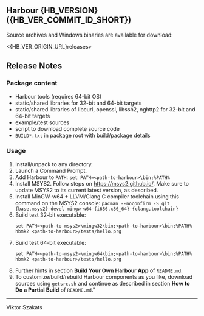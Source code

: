 ## Harbour {HB_VERSION} ({HB_VER_COMMIT_ID_SHORT})

Source archives and Windows binaries are available for download:

  <{HB_VER_ORIGIN_URL}releases>

## Release Notes

### Package content

* Harbour tools (requires 64-bit OS)
* static/shared libraries for 32-bit and 64-bit targets
* static/shared libraries of libcurl, openssl, libssh2, nghttp2
  for 32-bit and 64-bit targets
* example/test sources
* script to download complete source code
* `BUILD*.txt` in package root with build/package details

### Usage

1. Install/unpack to any directory.
2. Launch a Command Prompt.
3. Add Harbour to `PATH`: `set PATH=<path-to-harbour>\bin;%PATH%`
4. Install MSYS2. Follow steps on <https://msys2.github.io/>. Make sure
   to update MSYS2 to its current latest version, as described.
5. Install MinGW-w64 + LLVM/Clang C compiler toolchain using this command
   on the MSYS2 console:
   `pacman --noconfirm -S git {base,msys2}-devel mingw-w64-{i686,x86_64}-{clang,toolchain}`
6. Build test 32-bit executable:
   ```
   set PATH=<path-to-msys2>\mingw32\bin;<path-to-harbour>\bin;%PATH%
   hbmk2 <path-to-harbour>/tests/hello.prg
   ```
7. Build test 64-bit executable:
   ```
   set PATH=<path-to-msys2>\mingw64\bin;<path-to-harbour>\bin;%PATH%
   hbmk2 <path-to-harbour>/tests/hello.prg
   ```
8. Further hints in section **Build Your Own Harbour App** of `README.md`.
9. To customize/build/rebuild Harbour components as you like, download
   sources using `getsrc.sh` and continue as described in section
   **How to Do a Partial Build** of `README.md`."

---
Viktor Szakats
